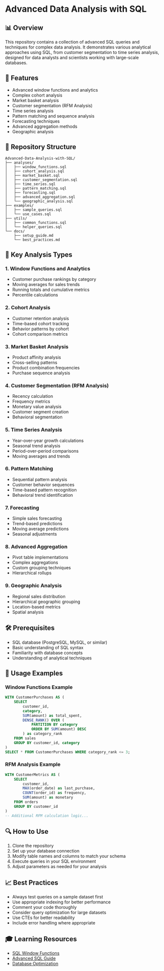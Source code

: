 # Advanced Data Analysis with SQL

## 📊 Overview
This repository contains a collection of advanced SQL queries and techniques for complex data analysis. It demonstrates various analytical approaches using SQL, from customer segmentation to time series analysis, designed for data analysts and scientists working with large-scale databases.

## 🎯 Features
- Advanced window functions and analytics
- Complex cohort analysis
- Market basket analysis
- Customer segmentation (RFM Analysis)
- Time series analysis
- Pattern matching and sequence analysis
- Forecasting techniques
- Advanced aggregation methods
- Geographic analysis

## 📁 Repository Structure

```
Advanced-Data-Analysis-with-SQL/
├── analyses/
│   ├── window_functions.sql
│   ├── cohort_analysis.sql
│   ├── market_basket.sql
│   ├── customer_segmentation.sql
│   ├── time_series.sql
│   ├── pattern_matching.sql
│   ├── forecasting.sql
│   ├── advanced_aggregation.sql
│   └── geographic_analysis.sql
├── examples/
│   ├── sample_queries.sql
│   └── use_cases.sql
├── utils/
│   ├── common_functions.sql
│   └── helper_queries.sql
└── docs/
    ├── setup_guide.md
    └── best_practices.md
```

## 🚀 Key Analysis Types

### 1. Window Functions and Analytics
- Customer purchase rankings by category
- Moving averages for sales trends
- Running totals and cumulative metrics
- Percentile calculations

### 2. Cohort Analysis
- Customer retention analysis
- Time-based cohort tracking
- Behavior patterns by cohort
- Cohort comparison metrics

### 3. Market Basket Analysis
- Product affinity analysis
- Cross-selling patterns
- Product combination frequencies
- Purchase sequence analysis

### 4. Customer Segmentation (RFM Analysis)
- Recency calculation
- Frequency metrics
- Monetary value analysis
- Customer segment creation
- Behavioral segmentation

### 5. Time Series Analysis
- Year-over-year growth calculations
- Seasonal trend analysis
- Period-over-period comparisons
- Moving averages and trends

### 6. Pattern Matching
- Sequential pattern analysis
- Customer behavior sequences
- Time-based pattern recognition
- Behavioral trend identification

### 7. Forecasting
- Simple sales forecasting
- Trend-based predictions
- Moving average predictions
- Seasonal adjustments

### 8. Advanced Aggregation
- Pivot table implementations
- Complex aggregations
- Custom grouping techniques
- Hierarchical rollups

### 9. Geographic Analysis
- Regional sales distribution
- Hierarchical geographic grouping
- Location-based metrics
- Spatial analysis

## 🛠️ Prerequisites
- SQL database (PostgreSQL, MySQL, or similar)
- Basic understanding of SQL syntax
- Familiarity with database concepts
- Understanding of analytical techniques

## 📝 Usage Examples

### Window Functions Example
```sql
WITH CustomerPurchases AS (
    SELECT 
        customer_id,
        category,
        SUM(amount) as total_spent,
        DENSE_RANK() OVER (
            PARTITION BY category 
            ORDER BY SUM(amount) DESC
        ) as category_rank
    FROM sales
    GROUP BY customer_id, category
)
SELECT * FROM CustomerPurchases WHERE category_rank <= 3;
```

### RFM Analysis Example
```sql
WITH CustomerMetrics AS (
    SELECT 
        customer_id,
        MAX(order_date) as last_purchase,
        COUNT(order_id) as frequency,
        SUM(amount) as monetary
    FROM orders
    GROUP BY customer_id
)
-- Additional RFM calculation logic...
```

## 🔍 How to Use
1. Clone the repository
2. Set up your database connection
3. Modify table names and columns to match your schema
4. Execute queries in your SQL environment
5. Adjust parameters as needed for your analysis

## 📈 Best Practices
- Always test queries on a sample dataset first
- Use appropriate indexing for better performance
- Comment your code thoroughly
- Consider query optimization for large datasets
- Use CTEs for better readability
- Include error handling where appropriate

## 🎓 Learning Resources
- [SQL Window Functions](https://www.postgresql.org/docs/current/tutorial-window.html)
- [Advanced SQL Guide](https://mode.com/sql-tutorial/intro-to-advanced-sql/)
- [Database Optimization](https://use-the-index-luke.com/)


